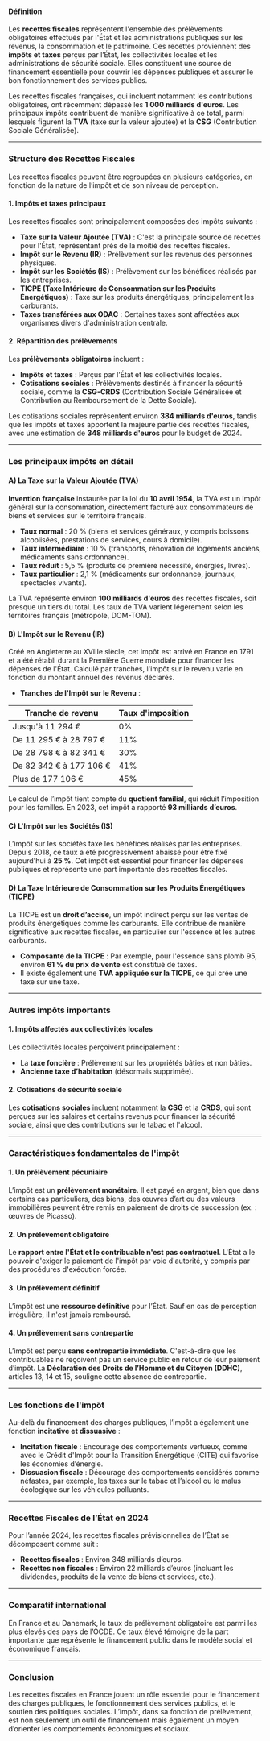 #### Définition

Les **recettes fiscales** représentent l'ensemble des prélèvements obligatoires effectués par l'État et les administrations publiques sur les revenus, la consommation et le patrimoine. Ces recettes proviennent des **impôts et taxes** perçus par l’État, les collectivités locales et les administrations de sécurité sociale. Elles constituent une source de financement essentielle pour couvrir les dépenses publiques et assurer le bon fonctionnement des services publics.

Les recettes fiscales françaises, qui incluent notamment les contributions obligatoires, ont récemment dépassé les **1 000 milliards d'euros**. Les principaux impôts contribuent de manière significative à ce total, parmi lesquels figurent la **TVA** (taxe sur la valeur ajoutée) et la **CSG** (Contribution Sociale Généralisée).

---

### Structure des Recettes Fiscales

Les recettes fiscales peuvent être regroupées en plusieurs catégories, en fonction de la nature de l’impôt et de son niveau de perception.

#### 1. Impôts et taxes principaux

Les recettes fiscales sont principalement composées des impôts suivants :

- **Taxe sur la Valeur Ajoutée (TVA)** : C'est la principale source de recettes pour l'État, représentant près de la moitié des recettes fiscales.
- **Impôt sur le Revenu (IR)** : Prélèvement sur les revenus des personnes physiques.
- **Impôt sur les Sociétés (IS)** : Prélèvement sur les bénéfices réalisés par les entreprises.
- **TICPE (Taxe Intérieure de Consommation sur les Produits Énergétiques)** : Taxe sur les produits énergétiques, principalement les carburants.
- **Taxes transférées aux ODAC** : Certaines taxes sont affectées aux organismes divers d'administration centrale.

#### 2. Répartition des prélèvements

Les **prélèvements obligatoires** incluent :
  
- **Impôts et taxes** : Perçus par l’État et les collectivités locales.
- **Cotisations sociales** : Prélèvements destinés à financer la sécurité sociale, comme la **CSG-CRDS** (Contribution Sociale Généralisée et Contribution au Remboursement de la Dette Sociale).

Les cotisations sociales représentent environ **384 milliards d'euros**, tandis que les impôts et taxes apportent la majeure partie des recettes fiscales, avec une estimation de **348 milliards d'euros** pour le budget de 2024.

---

### Les principaux impôts en détail

#### A) La Taxe sur la Valeur Ajoutée (TVA)

**Invention française** instaurée par la loi du **10 avril 1954**, la TVA est un impôt général sur la consommation, directement facturé aux consommateurs de biens et services sur le territoire français.

- **Taux normal** : 20 % (biens et services généraux, y compris boissons alcoolisées, prestations de services, cours à domicile).
- **Taux intermédiaire** : 10 % (transports, rénovation de logements anciens, médicaments sans ordonnance).
- **Taux réduit** : 5,5 % (produits de première nécessité, énergies, livres).
- **Taux particulier** : 2,1 % (médicaments sur ordonnance, journaux, spectacles vivants).

La TVA représente environ **100 milliards d'euros** des recettes fiscales, soit presque un tiers du total. Les taux de TVA varient légèrement selon les territoires français (métropole, DOM-TOM).

#### B) L'Impôt sur le Revenu (IR)

Créé en Angleterre au XVIIIe siècle, cet impôt est arrivé en France en 1791 et a été rétabli durant la Première Guerre mondiale pour financer les dépenses de l'État. Calculé par tranches, l'impôt sur le revenu varie en fonction du montant annuel des revenus déclarés.

- **Tranches de l'Impôt sur le Revenu** :

| **Tranche de revenu**                | **Taux d'imposition** |
| ------------------------------------ | --------------------- |
| Jusqu'à 11 294 €                     | 0%                   |
| De 11 295 € à 28 797 €               | 11%                  |
| De 28 798 € à 82 341 €               | 30%                  |
| De 82 342 € à 177 106 €              | 41%                  |
| Plus de 177 106 €                    | 45%                  |

Le calcul de l’impôt tient compte du **quotient familial**, qui réduit l’imposition pour les familles. En 2023, cet impôt a rapporté **93 milliards d’euros**.

#### C) L'Impôt sur les Sociétés (IS)

L’impôt sur les sociétés taxe les bénéfices réalisés par les entreprises. Depuis 2018, ce taux a été progressivement abaissé pour être fixé aujourd'hui à **25 %**. Cet impôt est essentiel pour financer les dépenses publiques et représente une part importante des recettes fiscales.

#### D) La Taxe Intérieure de Consommation sur les Produits Énergétiques (TICPE)

La TICPE est un **droit d’accise**, un impôt indirect perçu sur les ventes de produits énergétiques comme les carburants. Elle contribue de manière significative aux recettes fiscales, en particulier sur l'essence et les autres carburants.

- **Composante de la TICPE** : Par exemple, pour l'essence sans plomb 95, environ **61 % du prix de vente** est constitué de taxes.
- Il existe également une **TVA appliquée sur la TICPE**, ce qui crée une taxe sur une taxe.

---

### Autres impôts importants

#### 1. Impôts affectés aux collectivités locales

Les collectivités locales perçoivent principalement :
- La **taxe foncière** : Prélèvement sur les propriétés bâties et non bâties.
- **Ancienne taxe d’habitation** (désormais supprimée).

#### 2. Cotisations de sécurité sociale

Les **cotisations sociales** incluent notamment la **CSG** et la **CRDS**, qui sont perçues sur les salaires et certains revenus pour financer la sécurité sociale, ainsi que des contributions sur le tabac et l'alcool.

---

### Caractéristiques fondamentales de l'impôt

#### 1. Un prélèvement pécuniaire

L’impôt est un **prélèvement monétaire**. Il est payé en argent, bien que dans certains cas particuliers, des biens, des œuvres d’art ou des valeurs immobilières peuvent être remis en paiement de droits de succession (ex. : œuvres de Picasso).

#### 2. Un prélèvement obligatoire

Le **rapport entre l'État et le contribuable n'est pas contractuel**. L'État a le pouvoir d'exiger le paiement de l'impôt par voie d'autorité, y compris par des procédures d'exécution forcée.

#### 3. Un prélèvement définitif

L’impôt est une **ressource définitive** pour l’État. Sauf en cas de perception irrégulière, il n'est jamais remboursé.

#### 4. Un prélèvement sans contrepartie

L’impôt est perçu **sans contrepartie immédiate**. C'est-à-dire que les contribuables ne reçoivent pas un service public en retour de leur paiement d’impôt. La **Déclaration des Droits de l’Homme et du Citoyen (DDHC)**, articles 13, 14 et 15, souligne cette absence de contrepartie.

---

### Les fonctions de l'impôt

Au-delà du financement des charges publiques, l’impôt a également une fonction **incitative et dissuasive** :

- **Incitation fiscale** : Encourage des comportements vertueux, comme avec le Crédit d'Impôt pour la Transition Énergétique (CITE) qui favorise les économies d’énergie.
- **Dissuasion fiscale** : Décourage des comportements considérés comme néfastes, par exemple, les taxes sur le tabac et l’alcool ou le malus écologique sur les véhicules polluants.

---

### Recettes Fiscales de l’État en 2024

Pour l’année 2024, les recettes fiscales prévisionnelles de l’État se décomposent comme suit :

- **Recettes fiscales** : Environ 348 milliards d’euros.
- **Recettes non fiscales** : Environ 22 milliards d’euros (incluant les dividendes, produits de la vente de biens et services, etc.).

---

### Comparatif international

En France et au Danemark, le taux de prélèvement obligatoire est parmi les plus élevés des pays de l’OCDE. Ce taux élevé témoigne de la part importante que représente le financement public dans le modèle social et économique français.

---

### Conclusion

Les recettes fiscales en France jouent un rôle essentiel pour le financement des charges publiques, le fonctionnement des services publics, et le soutien des politiques sociales. L’impôt, dans sa fonction de prélèvement, est non seulement un outil de financement mais également un moyen d’orienter les comportements économiques et sociaux.